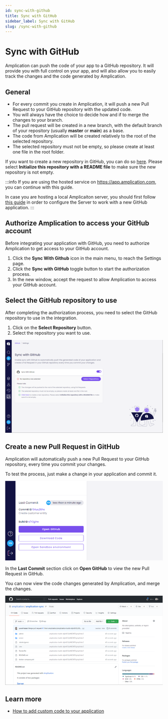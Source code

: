 ```yaml
---
id: sync-with-github
title: Sync with GitHub
sidebar_label: Sync with GitHub
slug: /sync-with-github
---
```


# Sync with GitHub

Amplication can push the code of your app to a GitHub repository. It will provide you with full control on your app, and will also allow you to easily track the changes and the code generated by Amplication.

## General

- For every commit you create in Amplication, it will push a new Pull Request to your GitHub repository with the updated code.
- You will always have the choice to decide how and if to merge the changes to your branch.
- The pull request will be created in a new branch, with the default branch of your repository (usually **master** or **main**) as a base.
- The code from Amplication will be created relatively to the root of the selected repository.
- The selected repository must not be empty, so please create at least one file in the root folder.

If you want to create a new repository in GitHub, you can do so [here](https://github.com/new). Please select **Initialize this repository with a README file** to make sure the new repository is not empty.

:::info
If you are using the hosted service on https://app.amplication.com, you can continue with this guide.

In case you are hosting a local Amplicaiton server, you should first follow [this guide](/docs/connect-server-to-github) in order to configure the Server to work with a new GitHub application.
:::

## Authorize Amplication to access your GitHub account

Before integrating your application with GitHub, you need to authorize Amplication to get access to your GitHub account.

1. Click the **Sync With Github** icon in the main menu, to reach the Settings page.
2. Click the **Sync with GitHub** toggle button to start the authorization process.
3. In the new window, accept the request to allow Amplication to access your GitHub account.

## Select the GitHub repository to use

After completing the authorization process, you need to select the GitHub repository to use in the integration.

1. Click on the **Select Repository** button.
2. Select the repository you want to use.

![](./assets/sync-with-github/select-repository.png)

## Create a new Pull Request in GitHub

Amplication will automatically push a new Pull Request to your GitHub repository, every time you commit your changes.

To test the process, just make a change in your application and commit it.

![](./assets/sync-with-github/open-github.png)

In the **Last Commit** section click on **Open GitHub** to view the new Pull Request in GitHub.

You can now view the code changes generated by Amplication, and merge the changes.

![](./assets/sync-with-github/github-code.png)

## Learn more

- [How to add custom code to your application](/docs/how-to/custom-code)
